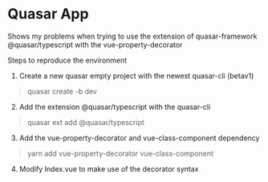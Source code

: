 # Quasar App

Shows my problems when trying to use the extension of quasar-framework @quasar/typescript with the vue-property-decorator

Steps to reproduce the environment
1. Create a new quasar empty project with the newest quasar-cli (betav1) 
> quasar create -b dev
2. Add the extension @quasar/typescript with the quasar-cli
> quasar ext add @quasar/typescript
3. Add the vue-property-decorator and vue-class-component dependency
> yarn add vue-property-decorator vue-class-component
4. Modify Index.vue to make use of the decorator syntax
